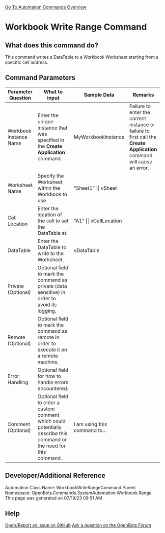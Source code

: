 <!--TITLE: Workbook Write Range Command -->
<!-- SUBTITLE: a command in the System Automation Commands\Workbook\Range group. -->
[Go To Automation Commands Overview](/automation-commands)


# Workbook Write Range Command


## What does this command do?
This command writes a DataTable to a Workbook Worksheet starting from a specific cell address.


## Command Parameters
| Parameter Question   	| What to input  	|  Sample Data 	| Remarks  	|
| ---                    | ---               | ---           | ---       |
|Workbook Instance Name|Enter the unique instance that was specified in the **Create Application** command.|MyWorkbookInstance|Failure to enter the correct instance or failure to first call the **Create Application** command will cause an error.|
|Worksheet Name|Specify the Worksheet within the Workbook to use.|"Sheet1" \|\| vSheet||
|Cell Location|Enter the location of the cell to set the DataTable at.|"A1" \|\| vCellLocation||
|DataTable|Enter the DataTable to write to the Worksheet.|vDataTable||
|Private (Optional)|Optional field to mark the command as private (data sensitive) in order to avoid its logging.|||
|Remote (Optional)|Optional field to mark the command as remote in order to execute it on a remote machine.|||
|Error Handling|Optional field for how to handle errors encountered.|||
|Comment (Optional)|Optional field to enter a custom comment which could potentially describe this command or the need for this command.|I am using this command to...||


## Developer/Additional Reference
Automation Class Name: WorkbookWriteRangeCommand
Parent Namespace: OpenBots.Commands.SystemAutomation.Workbook.Range
This page was generated on 07/19/23 09:51 AM


## Help
[Open/Report an issue on GitHub](https://github.com/OpenBotsAI/OpenBots.Studio/issues/new)
[Ask a question on the OpenBots Forum](https://openbots.ai/forums/)
